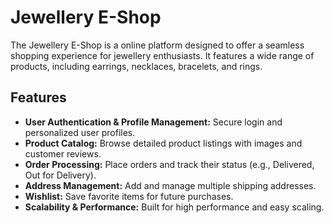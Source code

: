 # Jewellery E-Shop

The Jewellery E-Shop is a online platform designed to offer a seamless shopping experience for jewellery enthusiasts. It features a wide range of products, including earrings, necklaces, bracelets, and rings.

## Features

- **User Authentication & Profile Management:** Secure login and personalized user profiles.
- **Product Catalog:** Browse detailed product listings with images and customer reviews.
- **Order Processing:** Place orders and track their status (e.g., Delivered, Out for Delivery).
- **Address Management:** Add and manage multiple shipping addresses.
- **Wishlist:** Save favorite items for future purchases.
- **Scalability & Performance:** Built for high performance and easy scaling.

